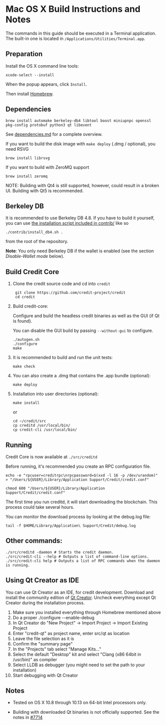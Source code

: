 Mac OS X Build Instructions and Notes
====================================
The commands in this guide should be executed in a Terminal application.
The built-in one is located in `/Applications/Utilities/Terminal.app`.

Preparation
-----------
Install the OS X command line tools:

`xcode-select --install`

When the popup appears, click `Install`.

Then install [Homebrew](https://brew.sh).

Dependencies
----------------------

    brew install automake berkeley-db4 libtool boost miniupnpc openssl pkg-config protobuf python3 qt libevent

See [dependencies.md](dependencies.md) for a complete overview.

If you want to build the disk image with `make deploy` (.dmg / optional), you need RSVG

    brew install librsvg

If you want to build with ZeroMQ support
    
    brew install zeromq

NOTE: Building with Qt4 is still supported, however, could result in a broken UI. Building with Qt5 is recommended.

Berkeley DB
-----------
It is recommended to use Berkeley DB 4.8. If you have to build it yourself,
you can use [the installation script included in contrib/](/contrib/install_db4.sh)
like so

```shell
./contrib/install_db4.sh .
```

from the root of the repository.

**Note**: You only need Berkeley DB if the wallet is enabled (see the section *Disable-Wallet mode* below).

Build Credit Core
------------------------

1. Clone the credit source code and cd into `credit`

        git clone https://github.com/credit-project/credit
        cd credit

2.  Build credit-core:

    Configure and build the headless credit binaries as well as the GUI (if Qt is found).

    You can disable the GUI build by passing `--without-gui` to configure.

        ./autogen.sh
        ./configure
        make

3.  It is recommended to build and run the unit tests:

        make check

4.  You can also create a .dmg that contains the .app bundle (optional):

        make deploy

5.  Installation into user directories (optional):

        make install

    or

        cd ~/credit/src
        cp creditd /usr/local/bin/
        cp credit-cli /usr/local/bin/

Running
-------

Credit Core is now available at `./src/creditd`

Before running, it's recommended you create an RPC configuration file.

    echo -e "rpcuser=creditrpc\nrpcpassword=$(xxd -l 16 -p /dev/urandom)" > "/Users/${USER}/Library/Application Support/Credit/credit.conf"

    chmod 600 "/Users/${USER}/Library/Application Support/Credit/credit.conf"

The first time you run creditd, it will start downloading the blockchain. This process could take several hours.

You can monitor the download process by looking at the debug.log file:

    tail -f $HOME/Library/Application\ Support/Credit/debug.log

Other commands:
-------

    ./src/creditd -daemon # Starts the credit daemon.
    ./src/credit-cli --help # Outputs a list of command-line options.
    ./src/credit-cli help # Outputs a list of RPC commands when the daemon is running.

Using Qt Creator as IDE
------------------------
You can use Qt Creator as an IDE, for credit development.
Download and install the community edition of [Qt Creator](https://www.qt.io/download/).
Uncheck everything except Qt Creator during the installation process.

1. Make sure you installed everything through Homebrew mentioned above
2. Do a proper ./configure --enable-debug
3. In Qt Creator do "New Project" -> Import Project -> Import Existing Project
4. Enter "credit-qt" as project name, enter src/qt as location
5. Leave the file selection as it is
6. Confirm the "summary page"
7. In the "Projects" tab select "Manage Kits..."
8. Select the default "Desktop" kit and select "Clang (x86 64bit in /usr/bin)" as compiler
9. Select LLDB as debugger (you might need to set the path to your installation)
10. Start debugging with Qt Creator

Notes
-----

* Tested on OS X 10.8 through 10.13 on 64-bit Intel processors only.

* Building with downloaded Qt binaries is not officially supported. See the notes in [#7714](https://github.com/bitcoin/bitcoin/issues/7714)
